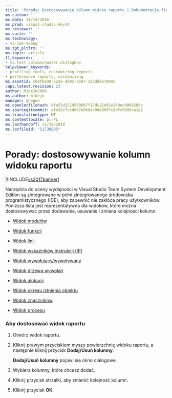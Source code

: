 ```yaml
---
title: 'Porady: Dostosowywanie kolumn widoku raportu | Dokumentacja firmy Microsoft'
ms.custom: ''
ms.date: 11/15/2016
ms.prod: visual-studio-dev14
ms.reviewer: ''
ms.suite: ''
ms.technology:
- vs-ide-debug
ms.tgt_pltfrm: ''
ms.topic: article
f1_keywords:
- vs.test.columnchooser.dialogbox
helpviewer_keywords:
- profiling tools, customizing reports
- performance reports, customizing
ms.assetid: cb6f6d30-52a5-4d92-ab07-1d5ddb67884c
caps.latest.revision: 23
author: MikeJo5000
ms.author: mikejo
manager: ghogen
ms.openlocfilehash: bfa51d15145606b7f17dc21d91e240ec006826bc
ms.sourcegitcommit: af428c7ccd007e668ec0dd8697c88fc5d8bca1e2
ms.translationtype: MT
ms.contentlocale: pl-PL
ms.lasthandoff: 11/16/2018
ms.locfileid: "51738805"
---
```

# <a name="how-to-customize-report-view-columns"></a>Porady: dostosowywanie kolumn widoku raportu
[!INCLUDE[vs2017banner](../includes/vs2017banner.md)]

Narzędzia do oceny wydajności w Visual Studio Team System Development Edition są zintegrowane w pełni zintegrowanego środowiska programistycznego (IDE), aby zapewnić nie zakłóca pracy użytkowników. Poniższa lista jest reprezentatywna dla widoków, które można dostosowywać przez dodawanie, usuwanie i zmiana kolejności kolumn:  
  
-   [Widok modułów](../profiling/modules-view.md)  
  
-   [Widok funkcji](../profiling/functions-view.md)  
  
-   [Widok linii](../profiling/lines-view.md)  
  
-   [Widok wskaźników instrukcji (IP)](../profiling/instruction-pointers-ips-view.md)  
  
-   [Widok wywołujący/wywoływany](../profiling/caller-callee-view.md)  
  
-   [Widok drzewa wywołań](../profiling/call-tree-view.md)  
  
-   [Widok alokacji](../profiling/dotnet-memory-allocations-view.md)  
  
-   [Widok okresu istnienia obiektu](../profiling/object-lifetime-view.md)  
  
-   [Widok znaczników](../profiling/marks-view.md)  
  
-   [Widok procesu](../profiling/process-view.md)  
  
### <a name="to-customize-a-report-view"></a>Aby dostosować widok raportu  
  
1.  Otwórz widok raportu.  
  
2.  Kliknij prawym przyciskiem myszy powierzchnię widoku raportu, a następnie kliknij przycisk **Dodaj/Usuń kolumny**.  
  
     **Dodaj/Usuń kolumny** pojawi się okno dialogowe.  
  
3.  Wybierz kolumny, które chcesz dodać.  
  
4.  Kliknij przycisk strzałki, aby zmienić kolejność kolumn.  
  
5.  Kliknij przycisk **OK**.



